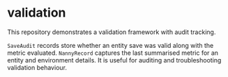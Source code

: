 # validation

This repository demonstrates a validation framework with audit tracking.

`SaveAudit` records store whether an entity save was valid along with the metric evaluated.
`NannyRecord` captures the last summarised metric for an entity and environment details.
It is useful for auditing and troubleshooting validation behaviour.
